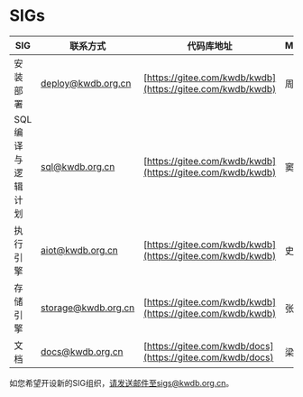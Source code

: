 # SIGs

| SIG               | 联系方式            | 代码库地址                                                 | Maintainer | Committer                  |
| ----------------- | ------------------- | ---------------------------------------------------------- | ---------- | -------------------------- |
| 安装部署          | deploy@kwdb.org.cn  | [https://gitee.com/kwdb/kwdb](https://gitee.com/kwdb/kwdb) | 周幸骏     | 王瀚墨、宋星               |
| SQL编译与逻辑计划 | sql@kwdb.org.cn     | [https://gitee.com/kwdb/kwdb](https://gitee.com/kwdb/kwdb) | 窦志彤     | 江磊、王世航、任艳征       |
| 执行引擎          | aiot@kwdb.org.cn    | [https://gitee.com/kwdb/kwdb](https://gitee.com/kwdb/kwdb) | 史大义     | 冯友旭、张彦光、赵春泽     |
| 存储引擎          | storage@kwdb.org.cn | [https://gitee.com/kwdb/kwdb](https://gitee.com/kwdb/kwdb) | 张炜刚     | 李盟、梁波、赵钦虎、管延信 |
| 文档             | docs@kwdb.org.cn    | [https://gitee.com/kwdb/docs](https://gitee.com/kwdb/docs) | 梁瑞       | 孟焕丽                     |

如您希望开设新的SIG组织，请发送邮件至sigs@kwdb.org.cn。